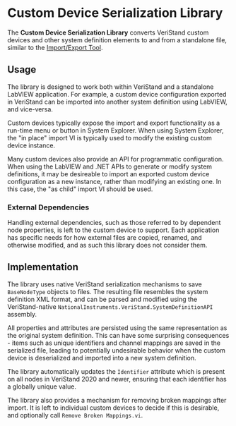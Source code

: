 # Custom Device Serialization Library

The **Custom Device Serialization Library** converts VeriStand custom devices and other system definition elements to and from a standalone file, similar to the [Import/Export Tool](https://github.com/ni/niveristand-custom-device-development-tools/tree/main/import-export).

## Usage

The library is designed to work both within VeriStand and a standalone LabVIEW application.
For example, a custom device configuration exported in VeriStand can be imported into another system definition using LabVIEW, and vice-versa.

Custom devices typically expose the import and export functionality as a run-time menu or button in System Explorer.
When using System Explorer, the "in place" import VI is typically used to modify the existing custom device instance.

Many custom devices also provide an API for programmatic configuration.
When using the LabVIEW and .NET APIs to generate or modify system definitions, it may be desireable to import an exported custom device configuration as a new instance, rather than modifying an existing one.
In this case, the "as child" import VI should be used.

### External Dependencies

Handling external dependencies, such as those referred to by dependent node properties, is left to the custom device to support.
Each application has specific needs for how external files are copied, renamed, and otherwise modified, and as such this library does not consider them.

## Implementation

The library uses native VeriStand serialization mechanisms to save `BaseNodeType` objects to files.
The resulting file resembles the system definition XML format, and can be parsed and modified using the VeriStand-native `NationalInstruments.VeriStand.SystemDefinitionAPI` assembly.

All properties and attributes are persisted using the same representation as the original system definition.
This can have some surprising consequences - items such as unique identifiers and channel mappings are saved in the serialized file, leading to potentially undesirable behavior when the custom device is deserialized and imported into a new system definition.

The library automatically updates the `Identifier` attribute which is present on all nodes in VeriStand 2020 and newer, ensuring that each identifier has a globally unique value.

The library also provides a mechanism for removing broken mappings after import. It is left to individual custom devices to decide if this is desirable, and optionally call `Remove Broken Mappings.vi`.
